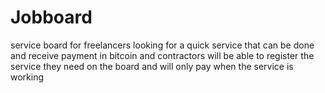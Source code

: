 # Jobboard
service board for freelancers looking for a quick service that can be done and receive  payment in bitcoin and contractors will be able to register the service they need on the  board and will only pay when the service is working
